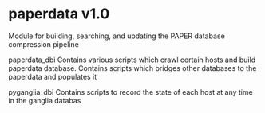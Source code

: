 paperdata v1.0
==============

Module for building, searching, and updating the PAPER database compression pipeline

paperdata_dbi
Contains various scripts which crawl certain hosts and build paperdata database.
Contains scripts which bridges other databases to the paperdata and populates it

pyganglia_dbi
Contains scripts to record the state of each host at any time in the ganglia databas
